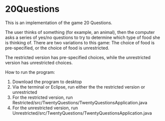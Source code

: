 20Questions
===========
This is an implementation of the game 20 Questions. 

The user thinks of something (for example, an animal), then the computer asks a series of yes/no questions to try to determine which type of food she is thinking of. 
There are two variations to this game: The choice of food is pre-specified, or the choice of food is unrestricted. 

The restricted version has pre-specified choices, while the unrestricted version has unrestricted choices.

How to run the program:

1. Download the program to desktop
2. Via the terminal or Eclipse, run either the the restricted version or unrestricted
3. For the restricted version, run Restricted/src/TwentyQuestions/TwentyQuestionsApplication.java
4. For the unrestricted version, run Unrestricted/src/TwentyQuestions/TwentyQuestionsApplication.java
